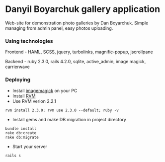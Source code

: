 # Danyil Boyarchuk gallery application

Web-site for demonstration photo galleries by Dan Boyarchuk. Simple managing from admin panel, easy photos uploading.

### Using technologies

Frontend - HAML, SCSS, jquery, turbolinks, magnific-popup, jscrollpane

Backend - ruby 2.3.0, rails 4.2.0, sqlite, active_admin, image magick, carrierwave

### Deploying

- Install [imagemagick](http://www.imagemagick.org/) on your PC
- Install [RVM](https://rvm.io/rvm/install)
- Use RVM verion 2.2.1
```
rvm install 2.3.0; rvm use 2.3.0 --default; ruby -v
```
- Install gems and make DB migration in project directory
```
bundle install
rake db:create
rake db:migrate
```
- Start your server
```
rails s
```
